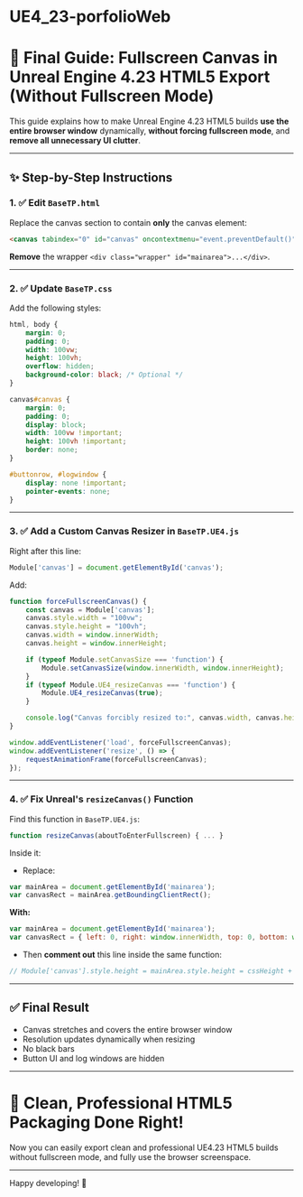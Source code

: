 # UE4_23-porfolioWeb

# 🎉 Final Guide: Fullscreen Canvas in Unreal Engine 4.23 HTML5 Export (Without Fullscreen Mode)

This guide explains how to make Unreal Engine 4.23 HTML5 builds **use the entire browser window** dynamically, **without forcing fullscreen mode**, and **remove all unnecessary UI clutter**.

---

## ✨ Step-by-Step Instructions

### 1. ✅ Edit `BaseTP.html`

Replace the canvas section to contain **only** the canvas element:

```html
<canvas tabindex="0" id="canvas" oncontextmenu="event.preventDefault()"></canvas>
```

**Remove** the wrapper `<div class="wrapper" id="mainarea">...</div>`.

---

### 2. ✅ Update `BaseTP.css`

Add the following styles:

```css
html, body {
	margin: 0;
	padding: 0;
	width: 100vw;
	height: 100vh;
	overflow: hidden;
	background-color: black; /* Optional */
}

canvas#canvas {
	margin: 0;
	padding: 0;
	display: block;
	width: 100vw !important;
	height: 100vh !important;
	border: none;
}

#buttonrow, #logwindow {
	display: none !important;
	pointer-events: none;
}
```

---

### 3. ✅ Add a Custom Canvas Resizer in `BaseTP.UE4.js`

Right after this line:

```js
Module['canvas'] = document.getElementById('canvas');
```

Add:

```js
function forceFullscreenCanvas() {
	const canvas = Module['canvas'];
	canvas.style.width = "100vw";
	canvas.style.height = "100vh";
	canvas.width = window.innerWidth;
	canvas.height = window.innerHeight;

	if (typeof Module.setCanvasSize === 'function') {
		Module.setCanvasSize(window.innerWidth, window.innerHeight);
	}
	if (typeof Module.UE4_resizeCanvas === 'function') {
		Module.UE4_resizeCanvas(true);
	}

	console.log("Canvas forcibly resized to:", canvas.width, canvas.height);
}

window.addEventListener('load', forceFullscreenCanvas);
window.addEventListener('resize', () => {
	requestAnimationFrame(forceFullscreenCanvas);
});
```

---

### 4. ✅ Fix Unreal's `resizeCanvas()` Function

Find this function in `BaseTP.UE4.js`:

```js
function resizeCanvas(aboutToEnterFullscreen) { ... }
```

Inside it:

- Replace:

```js
var mainArea = document.getElementById('mainarea');
var canvasRect = mainArea.getBoundingClientRect();
```

**With:**

```js
var mainArea = document.getElementById('mainarea');
var canvasRect = { left: 0, right: window.innerWidth, top: 0, bottom: window.innerHeight };
```

- Then **comment out** this line inside the same function:

```js
// Module['canvas'].style.height = mainArea.style.height = cssHeight + 'px';
```

---

## ✅ Final Result

- Canvas stretches and covers the entire browser window
- Resolution updates dynamically when resizing
- No black bars
- Button UI and log windows are hidden

---

# 🔧 Clean, Professional HTML5 Packaging Done Right!

Now you can easily export clean and professional UE4.23 HTML5 builds without fullscreen mode, and fully use the browser screenspace.

---

Happy developing! 🚀

